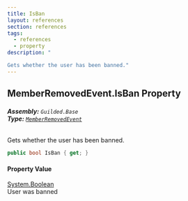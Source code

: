 ```yaml
---
title: IsBan
layout: references
section: references
tags:
  - references
  - property
description: "

Gets whether the user has been banned."
---
```


## MemberRemovedEvent.IsBan Property
###### **Assembly:** `Guilded.Base`<br/>**Type:** [`MemberRemovedEvent`](MemberRemovedEvent.md 'Guilded.Base.Events.MemberRemovedEvent')

Gets whether the user has been banned.

```csharp
public bool IsBan { get; }
```

#### Property Value
[System.Boolean](https://docs.microsoft.com/en-us/dotnet/api/System.Boolean 'System.Boolean')  
User was banned